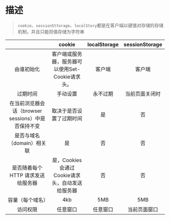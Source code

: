# 描述

> `cookie`、`sessionSttorage`、`localStory`都是在客户端以键值对存储的存储机制，并且只能将值存储为字符串

|  | cookie | localStorage | sessionStorage |
|:--------:|:--------:|:--------:|:--------:|
|由谁初始化|客户端或服务器，服务器可以使用Set-Cookie请求头。|客户端|客户端|		
 |过期时间|手动设置	|永不过期|当前页面关闭时|
|在当前浏览器会话（browser sessions）中是否保持不变|取决于是否设置了过期时间|是|否|
|是否与域名（domain）相关联|是|否|否|
|是否随着每个 HTTP 请求发送给服务器|是，Cookies 会通过Cookie请求头，自动发送给服务器|否|否|
|容量（每个域名）|4kb|5MB|5MB|
|访问权限|任意窗口|任意窗口|当前页面窗口|

